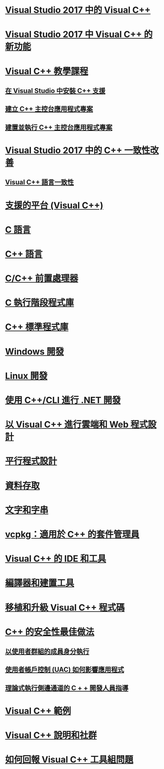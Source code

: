 # [Visual Studio 2017 中的 Visual C++](visual-cpp-in-visual-studio.md)
# [Visual Studio 2017 中 Visual C++ 的新功能](what-s-new-for-visual-cpp-in-visual-studio.md)
# [Visual C++ 教學課程](build/vscpp-step-0-installation.md)
## [在 Visual Studio 中安裝 C++ 支援](build/vscpp-step-0-installation.md)
## [建立 C++ 主控台應用程式專案](build/vscpp-step-1-create.md)
## [建置並執行 C++ 主控台應用程式專案](build/vscpp-step-2-build.md)
# [Visual Studio 2017 中的 C++ 一致性改善](cpp-conformance-improvements-2017.md)
## [Visual C++ 語言一致性](visual-cpp-language-conformance.md)
# [支援的平台 (Visual C++)](supported-platforms-visual-cpp.md)
# [C 語言](c-language/c-language-reference.md)
# [C++ 語言](cpp/cpp-language-reference.md)
# [C/C++ 前置處理器](preprocessor/c-cpp-preprocessor-reference.md)
# [C 執行階段程式庫](c-runtime-library/c-run-time-library-reference.md)
# [C++ 標準程式庫](standard-library/cpp-standard-library-reference.md)
# [Windows 開發](windows/overview-of-windows-programming-in-cpp.md)
# [Linux 開發](linux/download-install-and-setup-the-linux-development-workload.md)
# [使用 C++/CLI 進行 .NET 開發](dotnet/dotnet-programming-with-cpp-cli-visual-cpp.md)
# [以 Visual C++ 進行雲端和 Web 程式設計](cloud/cloud-and-web-programming-in-visual-cpp.md)
# [平行程式設計](parallel/parallel-programming-in-visual-cpp.md)
# [資料存取](data/data-access-in-cpp.md)
# [文字和字串](text/text-and-strings-in-visual-cpp.md)
# [vcpkg：適用於 C++ 的套件管理員](vcpkg.md)
# [Visual C++ 的 IDE 和工具](ide/ide-and-tools-for-visual-cpp-development.md)
# [編譯器和建置工具](build/building-c-cpp-programs.md)
# [移植和升級 Visual C++ 程式碼](porting/visual-cpp-porting-and-upgrading-guide.md)
# [C++ 的安全性最佳做法](security/security-best-practices-for-cpp.md)
## [以使用者群組的成員身分執行](security/running-as-a-member-of-the-users-group.md)
## [使用者帳戶控制 (UAC) 如何影響應用程式](security/how-user-account-control-uac-affects-your-application.md)
## [理論式執行側邊通道的 C + + 開發人員指導](security/developer-guidance-speculative-execution.md)
# [Visual C++ 範例](visual-cpp-samples.md)
# [Visual C++ 說明和社群](visual-cpp-help-and-community.md)
# [如何回報 Visual C++ 工具組問題](how-to-report-a-problem-with-the-visual-cpp-toolset.md)